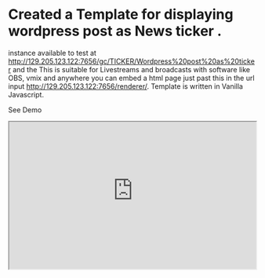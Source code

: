 # Created a Template for displaying wordpress post as News ticker .
instance available to test at http://129.205.123.122:7656/gc/TICKER/Wordpress%20post%20as%20ticker and the 
This is suitable for Livestreams and broadcasts with software like OBS, vmix and anywhere you can embed a html page just past this in the url input http://129.205.123.122:7656/renderer/.
Template is written in Vanilla Javascript.

See Demo

<iframe src="https://your-github-username.github.io/your-repository-name/your-html-file-name.html" width="100%" height="300px">
</iframe>
